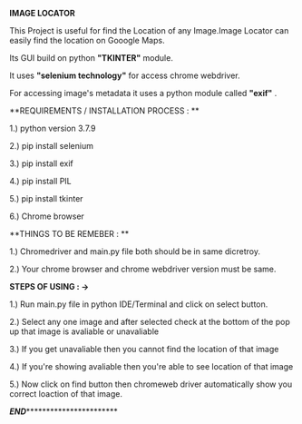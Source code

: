 **IMAGE LOCATOR**

This Project is useful for find the Location of any Image.Image Locator can easily find the location on Gooogle Maps.

Its GUI build on python **"TKINTER"** module.

It uses **"selenium technology"** for access chrome webdriver. 

For accessing image's metadata it uses a python module called **"exif"** . 



**REQUIREMENTS / INSTALLATION PROCESS : **

1.) python version 3.7.9

2.) pip install selenium

3.) pip install exif

4.) pip install PIL

5.) pip install tkinter 

6.) Chrome browser



**THINGS TO BE REMEBER : **

1.) Chromedriver and main.py file both should be in same dicretroy.

2.) Your chrome browser and chrome webdriver version must be same.



**STEPS OF USING : ->**

1.) Run main.py file in python IDE/Terminal and click on select button.

2.) Select any one image and after selected check at the bottom of the pop up that image is avaliable or unavaliable

3.) If you get unavaliable then you cannot find the location of that image 

4.) If you're showing avaliable then you're able to see location of that image 

5.) Now click on find button then chromeweb driver automatically show you correct loaction of that image.


*********************************************************************END********************************************************************************************
